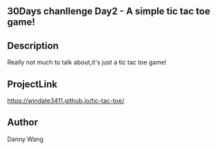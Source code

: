 ## 30Days chanllenge Day2 - A simple tic tac toe game!

## Description
Really not much to talk about,it's just a tic tac toe game!

## ProjectLink
https://windate3411.github.io/tic-tac-toe/.

## Author
Danny Wang

